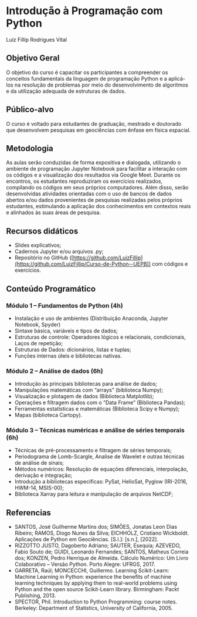 # Introdução à Programação com Python

Luiz Fillip Rodrigues Vital

## Objetivo Geral

O objetivo do curso é capacitar os participantes a compreender os conceitos fundamentais da linguagem de programação Python e a aplicá-los na resolução de problemas por meio do desenvolvimento de algoritmos e da utilização adequada de estruturas de dados.

## Público-alvo

O curso é voltado para estudantes de graduação, mestrado e doutorado que desenvolvem pesquisas em geociências com ênfase em física espacial. 

## Metodologia

As aulas serão conduzidas de forma expositiva e dialogada, utilizando o ambiente de programação Jupyter Notebook para facilitar a interação com os códigos e a visualização dos resultados via Google Meet. Durante os encontros, os estudantes reproduziram os exercícios realizados, compilando os códigos em seus próprios computadores. Além disso, serão desenvolvidas atividades orientadas com o uso de bancos de dados abertos e/ou dados provenientes de pesquisas realizadas pelos próprios estudantes, estimulando a aplicação dos conhecimentos em contextos reais e alinhados às suas áreas de pesquisa.

## Recursos didáticos

- Slides explicativos;
- Cadernos Jupyter e/ou arquivos .py;
- Repositório no GitHub ([https://github.com/LuizFillip](https://github.com/LuizFillip/Curso-de-Python--UEPB)) com códigos e exercícios.

## Conteúdo Programático

### Módulo 1 – Fundamentos de Python (4h)

- Instalação e uso de ambientes (Distribuição Anaconda, Jupyter Notebook, Spyder)
- Sintaxe básica, variáveis e tipos de dados;
- Estruturas de controle: Operadores lógicos e relacionais, condicionais, Laços de repetição;
- Estruturas de Dados: dicionários, listas e tuplas;
- Funções internas úteis e bibliotecas nativas.

### Módulo 2 – Análise de dados (6h)

- Introdução às principais bibliotecas para análise de dados;
- Manipulações matemáticas com “arrays” (biblioteca Numpy);
- Visualização e plotagem de dados (Biblioteca Matplotlib);
- Operações e filtragem dados com o “Data Frame” (Biblioteca Pandas);
- Ferramentas estatísticas e matemáticas (Biblioteca Scipy e Numpy); 
- Mapas (biblioteca Cartopy).

### Módulo 3 – Técnicas numéricas e análise de séries temporais (6h)

- Técnicas de pré-processamento e filtragem de séries temporais;
- Periodograma de Lomb-Scargle, Analise de Wavelet e outras técnicas de análise de sinais;
- Métodos numéricos: Resolução de equações diferenciais, interpolação, derivação e integração;
- Introdução a bibliotecas especificas: PySat, HelioSat, Pyglow (IRI-2016, HWM-14, MSIS-00);
- Biblioteca Xarray para leitura e manipulação de arquivos NetCDF;

## Referencias 
- SANTOS, José Guilherme Martins dos; SIMÕES, Jonatas Leon Dias Ribeiro; RAMOS, Diogo Nunes da Silva; EICHHOLZ, Cristiano Wickboldt. Aplicações de Python em Geociências. [S.l.]: [s.n.], [2022].
- RIZZOTTO JUSTO, Dagoberto Adriano; SAUTER, Esequia; AZEVEDO, Fabio Souto de; GUIDI, Leonardo Fernandes; SANTOS, Matheus Correia dos; KONZEN, Pedro Henrique de Almeida. Cálculo Numérico: Um Livro Colaborativo – Versão Python. Porto Alegre: UFRGS, 2017.
- GARRETA, Raúl; MONCECCHI, Guillermo. Learning Scikit-Learn: Machine Learning in Python: experience the benefits of machine learning techniques by applying them to real-world problems using Python and the open source Scikit-Learn library. Birmingham: Packt Publishing, 2013.
- SPECTOR, Phil. Introduction to Python Programming: course notes. Berkeley: Department of Statistics, University of California, 2005.
